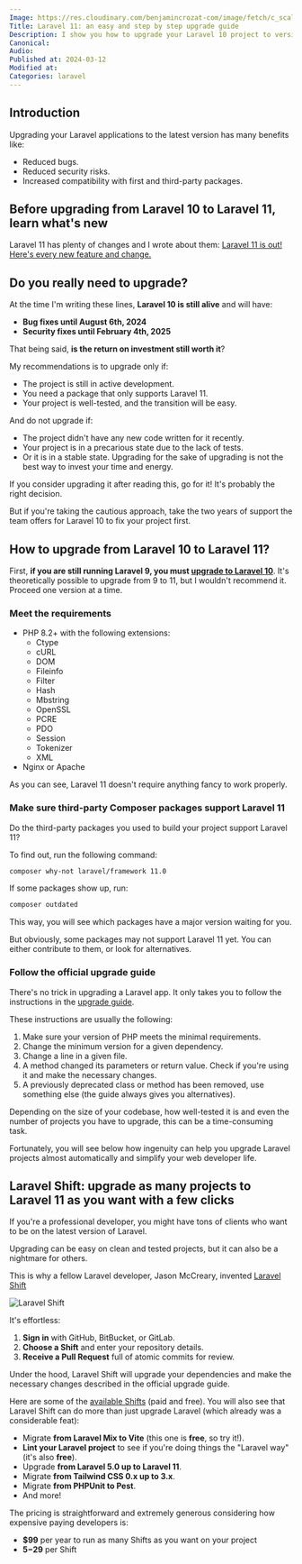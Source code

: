 ```yaml
---
Image: https://res.cloudinary.com/benjamincrozat-com/image/fetch/c_scale,f_webp,q_auto,w_1200/https://github.com/benjamincrozat/content/assets/3613731/05bd6ef2-e022-4926-8a5a-bdda3904abbf
Title: Laravel 11: an easy and step by step upgrade guide
Description: I show you how to upgrade your Laravel 10 project to version 11 and help you decide whether the return on investment is worth it.
Canonical: 
Audio:
Published at: 2024-03-12
Modified at:
Categories: laravel
---
```


## Introduction

Upgrading your Laravel applications to the latest version has many benefits like:
- Reduced bugs.
- Reduced security risks.
- Increased compatibility with first and third-party packages.

## Before upgrading from Laravel 10 to Laravel 11, learn what's new

Laravel 11 has plenty of changes and I wrote about them: [Laravel 11 is out! Here's every new feature and change.](https://benjamincrozat.com/laravel-11)

## Do you really need to upgrade?

At the time I'm writing these lines, **Laravel 10 is still alive** and will have:
- **Bug fixes until August 6th, 2024**
- **Security fixes until February 4th, 2025**

That being said, **is the return on investment still worth it**?

My recommendations is to upgrade only if:
- The project is still in active development.
- You need a package that only supports Laravel 11.
- Your project is well-tested, and the transition will be easy.

And do not upgrade if:
- The project didn't have any new code written for it recently.
- Your project is in a precarious state due to the lack of tests.
- Or it is in a stable state. Upgrading for the sake of upgrading is not the best way to invest your time and energy.

If you consider upgrading it after reading this, go for it! It's probably the right decision.

But if you're taking the cautious approach, take the two years of support the team offers for Laravel 10 to fix your project first.

## How to upgrade from Laravel 10 to Laravel 11?

First, **if you are still running Laravel 9, you must [upgrade to Laravel 10](https://benjamincrozat.com/laravel-10-upgrade-guide)**. It's theoretically possible to upgrade from 9 to 11, but I wouldn't recommend it. Proceed one version at a time.

### Meet the requirements

- PHP 8.2+ with the following extensions:
  - Ctype
  - cURL
  - DOM
  - Fileinfo
  - Filter
  - Hash
  - Mbstring
  - OpenSSL
  - PCRE
  - PDO
  - Session
  - Tokenizer
  - XML
- Nginx or Apache

As you can see, Laravel 11 doesn't require anything fancy to work properly.

### Make sure third-party Composer packages support Laravel 11

Do the third-party packages you used to build your project support Laravel 11?

To find out, run the following command:

```bash
composer why-not laravel/framework 11.0
```

If some packages show up, run:

```bash
composer outdated
```

This way, you will see which packages have a major version waiting for you.

But obviously, some packages may not support Laravel 11 yet. You can either contribute to them, or look for alternatives.

### Follow the official upgrade guide

There's no trick in upgrading a Laravel app. It only takes you to follow the instructions in the [upgrade guide](https://laravel.com/docs/11.x/upgrade).

These instructions are usually the following:
1. Make sure your version of PHP meets the minimal requirements.
2. Change the minimum version for a given dependency.
3. Change a line in a given file.
4. A method changed its parameters or return value. Check if you're using it and make the necessary changes.
5. A previously deprecated class or method has been removed, use something else (the guide always gives you alternatives).

Depending on the size of your codebase, how well-tested it is and even the number of projects you have to upgrade, this can be a time-consuming task.

Fortunately, you will see below how ingenuity can help you upgrade Laravel projects almost automatically and simplify your web developer life.

## Laravel Shift: upgrade as many projects to Laravel 11 as you want with a few clicks

If you're a professional developer, you might have tons of clients who want to be on the latest version of Laravel.

Upgrading can be easy on clean and tested projects, but it can also be a nightmare for others.

This is why a fellow Laravel developer, Jason McCreary, invented [Laravel Shift](https://laravelshift.com?utm_campaign=laravel-10-upgrade-guide&utm_source=benjamincrozat.com&utm_medium=blogpost&utm_content=textlink)

![Laravel Shift](https://life-long-bunny.fra1.digitaloceanspaces.com/media-library/production/132/conversions/Screenshot_2023-02-03_at_10.55.36_ccqoia-medium.jpg)

It's effortless:
1. **Sign in** with GitHub, BitBucket, or GitLab.
2. **Choose a Shift** and enter your repository details.
3. **Receive a Pull Request** full of atomic commits for review.

Under the hood, Laravel Shift will upgrade your dependencies and make the necessary changes described in the official upgrade guide.

Here are some of the [available Shifts](https://laravelshift.com/shifts?utm_campaign=laravel-10-upgrade-guide&utm_source=benjamincrozat.com&utm_medium=blogpost&utm_content=textlink) (paid and free). You will also see that Laravel Shift can do more than just upgrade Laravel (which already was a considerable feat):
- Migrate **from Laravel Mix to Vite** (this one is **free**, so try it!).
- **Lint your Laravel project** to see if you're doing things the "Laravel way" (it's also **free**).
- Upgrade **from Laravel 5.0 up to Laravel 11**.
- Migrate **from Tailwind CSS 0.x up to 3.x**.
- Migrate **from PHPUnit to Pest**.
- And more!

The pricing is straightforward and extremely generous considering how expensive paying developers is:
- **$99** per year to run as many Shifts as you want on your project
- **$5-$29** per Shift
